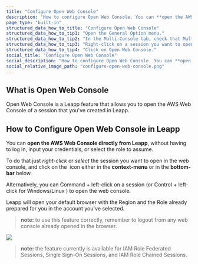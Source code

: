 ```yaml
---
title: "Configure Open Web Console"
description: "How to configure Open Web Console. You can **open the AWS Web Console directly from Leapp**, without having to log in, input your credentials, or select the role to assume."
page_type: "built-in"
structured_data_how_to_title: "Configure Open Web Console"
structured_data_how_to_tip1: "Open the General Option menu."
structured_data_how_to_tip2: "In the Multi-Console tab, check that Multi-Console extension is diabled."
structured_data_how_to_tip3: "Right-click on a session you want to open in the AWS Web Console."
structured_data_how_to_tip4: "Click on Open Web Console."
social_title: "Configure Open Web Console"
social_description: "How to configure Open Web Console. You can **open the AWS Web Console directly from Leapp**, without having to log in, input your credentials, or select the role to assume."
social_relative_image_path: "configure-open-web-console.png"
---
```


## What is Open Web Console

Open Web Console is a Leapp feature that allows you to open the AWS Web Console of a session that you've created in Leapp. 

## How to Configure Open Web Console in Leapp

You can **open the AWS Web Console directly from Leapp**, without having to log in, input your credentials, or select the role to assume.

To do that just *right-click* or *select* the session you want to open in the web console, and click on the <img src="../../images/built-in-features/opening.png" alt="" title=""> icon either in the **context-menu** or in the **bottom-bar** below.

Alternatively, you can Command + left-click on a session (or Control + left-click for Windows/Linux ) to open the web console.

Leapp will open your default browser with the Region and the Role already prepared for you in the account you've selected.

> **note:** to use this feature correctly, remember to logout from any web console already opened in the browser.

![](../../images/built-in-features/opening-screen.png?style=smaller-img)

> **note:** the feature currently is available for IAM Role Federated Sessions, Single Sign-On Sessions, and IAM Role Chained Sessions.
